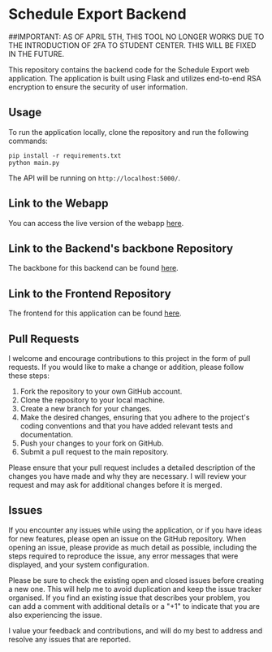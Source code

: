 # Schedule Export Backend

##IMPORTANT: AS OF APRIL 5TH, THIS TOOL NO LONGER WORKS DUE TO THE INTRODUCTION OF 2FA TO STUDENT CENTER. THIS WILL BE FIXED IN THE FUTURE.

This repository contains the backend code for the Schedule Export web application. The application is built using Flask and utilizes end-to-end RSA encryption to ensure the security of user information.

## Usage

To run the application locally, clone the repository and run the following commands:

```
pip install -r requirements.txt
python main.py
```

The API will be running on `http://localhost:5000/`.

## Link to the Webapp

You can access the live version of the webapp [here](https://western-schedule-exporter.web.app/).

## Link to the Backend's backbone Repository

The backbone for this backend can be found [here](https://github.com/ameenalasady/uwoTimetableCSV).

## Link to the Frontend Repository

The frontend for this application can be found [here](https://github.com/ameenalasady/ScheduleExporterFrontEnd).

## Pull Requests

I welcome and encourage contributions to this project in the form of pull requests. If you would like to make a change or addition, please follow these steps:

1. Fork the repository to your own GitHub account.
2. Clone the repository to your local machine.
3. Create a new branch for your changes.
4. Make the desired changes, ensuring that you adhere to the project's coding conventions and that you have added relevant tests and documentation.
5. Push your changes to your fork on GitHub.
6. Submit a pull request to the main repository.

Please ensure that your pull request includes a detailed description of the changes you have made and why they are necessary. I will review your request and may ask for additional changes before it is merged.

## Issues

If you encounter any issues while using the application, or if you have ideas for new features, please open an issue on the GitHub repository. When opening an issue, please provide as much detail as possible, including the steps required to reproduce the issue, any error messages that were displayed, and your system configuration.

Please be sure to check the existing open and closed issues before creating a new one. This will help me to avoid duplication and keep the issue tracker organised. If you find an existing issue that describes your problem, you can add a comment with additional details or a "+1" to indicate that you are also experiencing the issue.

I value your feedback and contributions, and will do my best to address and resolve any issues that are reported.
